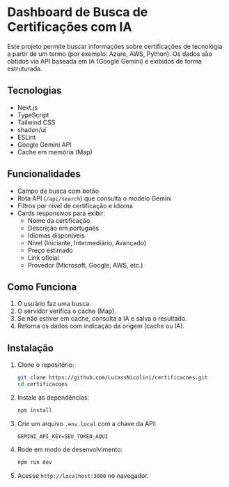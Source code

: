 # Dashboard de Busca de Certificações com IA

Este projeto permite buscar informações sobre certificações de tecnologia a partir de um termo (por exemplo: Azure, AWS, Python). Os dados são obtidos via API baseada em IA (Google Gemini) e exibidos de forma estruturada.

## Tecnologias

- Next.js
- TypeScript
- Tailwind CSS
- shadcn/ui
- ESLint
- Google Gemini API
- Cache em memória (Map)

## Funcionalidades

- Campo de busca com botão
- Rota API (`/api/search`) que consulta o modelo Gemini
- Filtros por nível de certificação e idioma
- Cards responsivos para exibir:
  - Nome da certificação
  - Descrição em português
  - Idiomas disponíveis
  - Nível (Iniciante, Intermediário, Avançado)
  - Preço estimado
  - Link oficial
  - Provedor (Microsoft, Google, AWS, etc.)

## Como Funciona

1. O usuário faz uma busca.
2. O servidor verifica o cache (Map).
3. Se não estiver em cache, consulta a IA e salva o resultado.
4. Retorna os dados com indicação da origem (cache ou IA).

## Instalação

1. Clone o repositório:
   ```bash
   git clone https://github.com/LucassNicolini/certificacoes.git
   cd certificacoes
   ```
2. Instale as dependências:
   ```bash
   npm install
   ```
3. Crie um arquivo `.env.local` com a chave da API:
   ```env
   GEMINI_API_KEY=SEU_TOKEN_AQUI
   ```
4. Rode em modo de desenvolvimento:
   ```bash
   npm run dev
   ```
5. Acesse `http://localhost:3000` no navegador.
